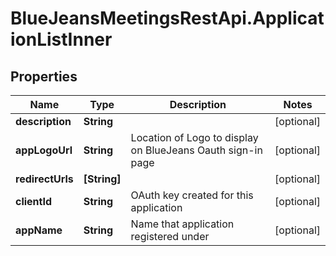 # BlueJeansMeetingsRestApi.ApplicationListInner

## Properties
Name | Type | Description | Notes
------------ | ------------- | ------------- | -------------
**description** | **String** |  | [optional] 
**appLogoUrl** | **String** | Location of Logo to display on BlueJeans Oauth sign-in page | [optional] 
**redirectUrls** | **[String]** |  | [optional] 
**clientId** | **String** | OAuth key created for this application | [optional] 
**appName** | **String** | Name that application registered under | [optional] 



